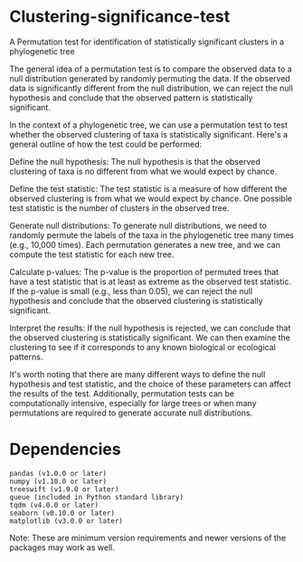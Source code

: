 # Clustering-significance-test

A Permutation test for identification of statistically significant clusters in a phylogenetic tree

The general idea of a permutation test is to compare the observed data to a null distribution generated by randomly permuting the data. If the observed data is significantly different from the null distribution, we can reject the null hypothesis and conclude that the observed pattern is statistically significant.

In the context of a phylogenetic tree, we can use a permutation test to test whether the observed clustering of taxa is statistically significant. Here's a general outline of how the test could be performed:

Define the null hypothesis: The null hypothesis is that the observed clustering of taxa is no different from what we would expect by chance.

Define the test statistic: The test statistic is a measure of how different the observed clustering is from what we would expect by chance. One possible test statistic is the number of clusters in the observed tree.

Generate null distributions: To generate null distributions, we need to randomly permute the labels of the taxa in the phylogenetic tree many times (e.g., 10,000 times). Each permutation generates a new tree, and we can compute the test statistic for each new tree.

Calculate p-values: The p-value is the proportion of permuted trees that have a test statistic that is at least as extreme as the observed test statistic. If the p-value is small (e.g., less than 0.05), we can reject the null hypothesis and conclude that the observed clustering is statistically significant.

Interpret the results: If the null hypothesis is rejected, we can conclude that the observed clustering is statistically significant. We can then examine the clustering to see if it corresponds to any known biological or ecological patterns.

It's worth noting that there are many different ways to define the null hypothesis and test statistic, and the choice of these parameters can affect the results of the test. Additionally, permutation tests can be computationally intensive, especially for large trees or when many permutations are required to generate accurate null distributions.


# Dependencies
```
pandas (v1.0.0 or later)
numpy (v1.18.0 or later)
treeswift (v1.0.0 or later)
queue (included in Python standard library)
tqdm (v4.0.0 or later)
seaborn (v0.10.0 or later)
matplotlib (v3.0.0 or later)

```
Note: These are minimum version requirements and newer versions of the packages may work as well.


